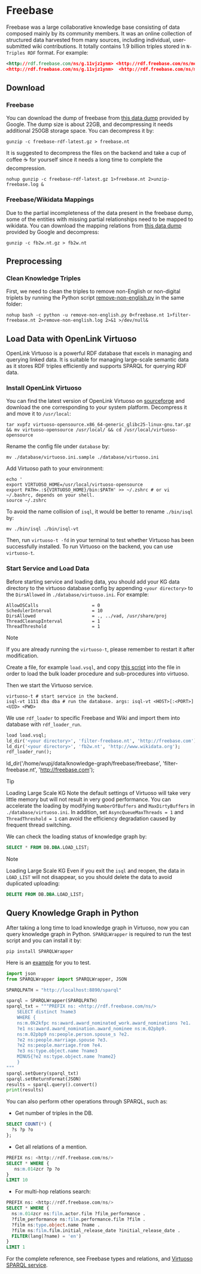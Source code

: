 # Freebase
Freebase was a large collaborative knowledge base consisting of data composed mainly by its community members. It was an online collection of structured data harvested from many sources, including individual, user-submitted wiki contributions. It totally contains 1.9 billion triples stored in `N-Triples RDF` format. For example:
```rdf
<http://rdf.freebase.com/ns/g.11vjz1ynm> <http://rdf.freebase.com/ns/measurement_unit.dated_percentage.date> "2001-02"^^<http://www.w3.org/2001/XMLSchema#gYearMonth>  .
<http://rdf.freebase.com/ns/g.11vjz1ynm>  <http://rdf.freebase.com/ns/measurement_unit.dated_percentage.source> <http://rdf.freebase.com/ns/g.11x1gf2m6>  .
```

## Download
### Freebase
You can download the dump of freebase from [this data dump](https://developers.google.com/freebase/#freebase-rdf-dumps) provided by Google. The dump size is about 22GB, and decompressing it needs additional 250GB storage space. You can decompress it by:
```shell
gunzip -c freebase-rdf-latest.gz > freebase.nt
```
It is suggested to decompress the files on the backend and take a cup of coffee ☕️ for yourself since it needs a long time to complete the decompression.
```shell
nohup gunzip -c freebase-rdf-latest.gz 1>freebase.nt 2>unzip-freebase.log &
```
### Freebase/Wikidata Mappings
Due to the partial incompleteness of the data present in the freebase dump, some of the entities with missing partial relationships need to be mapped to wikidata. You can download the mapping relations from [this data dump](https://developers.google.com/freebase?hl=en#freebase-wikidata-mappings) provided by Google and decompress:
```shell
gunzip -c fb2w.nt.gz > fb2w.nt
```

## Preprocessing
### Clean Knowledge Triples
First, we need to clean the triples to remove non-English or non-digital triplets by running the Python script [remove-non-english.py](./remove-non-english.py) in the same folder:
```shell
nohup bash -c python -u remove-non-english.py 0<freebase.nt 1>filter-freebase.nt 2>remove-non-english.log 2>&1 >/dev/null&
```

## Load Data with OpenLink Virtuoso
OpenLink Virtuoso is a powerful RDF database that excels in managing and querying linked data. It is suitable for managing large-scale semantic data as it stores RDF triples efficiently and supports SPARQL for querying RDF data.

### Install OpenLink Virtuoso
You can find the latest version of OpenLink Virtuoso on [sourceforge](https://sourceforge.net/projects/virtuoso/files/virtuoso/) and download the one corresponding to your system platform. Decompress it and move it to `/usr/local`:
```shell
tar xvpfz virtuoso-opensource.x86_64-generic_glibc25-linux-gnu.tar.gz && mv virtuoso-opensource /usr/local/ && cd /usr/local/virtuoso-opensource
```
Rename the config file under `database` by:
```shell
mv ./database/virtuoso.ini.sample ./database/virtuoso.ini
```
Add Virtuoso path to your environment:
```shell
echo '
export VIRTUOSO_HOME=/usr/local/virtuoso-opensource
export PATH=.:${VIRTUOSO_HOME}/bin:$PATH' >> ~/.zshrc # or vi ~/.bashrc, depends on your shell.
source ~/.zshrc
```
To avoid the name collision of `isql`, it would be better to rename `./bin/isql` by:
```shell
mv ./bin/isql ./bin/isql-vt
```
Then, run `virtuoso-t -fd` in your terminal to test whether Virtuoso has been successfully installed. To run Virtuoso on the backend, you can use `virtuoso-t`.

### Start Service and Load Data
Before starting service and loading data, you should add your KG data directory to the virtuoso database config by appending `<your directory>` to the `DirsAllowed` in `./database/virtuoso.ini`. For example:
```text
AllowOSCalls                    = 0
SchedulerInterval               = 10
DirsAllowed                     = ., ../vad, /usr/share/proj
ThreadCleanupInterval           = 1
ThreadThreshold                 = 1
```
>[!NOTE]
>If you are already running the `virtuoso-t`, please remember to restart it after modification. 

Create a file, for example `load.vsql`, and copy [this script](https://vos.openlinksw.com/owiki/wiki/VOS/VirtBulkRDFLoaderScript#Bulk%20Loader%20Procedure%20and%20Sub-procedures%20creation%20SQL%20script) into the file in order to load the bulk loader procedure and sub-procedures into virtuoso.

Then we start the Virtuoso service.
```shell
virtuoso-t # start service in the backend.
isql-vt 1111 dba dba # run the database. args: isql-vt <HOST>[:<PORT>] <UID> <PWD>
```
We use `rdf_loader` to specific Freebase and Wiki and import them into database with `rdf_loader_run`.
```SQL
load load.vsql;
ld_dir('<your directory>', 'filter-freebase.nt', 'http://freebase.com'); 
ld_dir('<your directory>', 'fb2w.nt', 'http://www.wikidata.org'); 
rdf_loader_run();
```
ld_dir('/home/wupj/data/knowledge-graph/freebase/freebase', 'filter-freebase.nt', 'http://freebase.com');
>[!TIP]
>Loading Large Scale KG
>Note the default settings of Virtuoso will take very little memory but will not result in very good performance. You can accelerate the loading by modifying `NumberOfBuffers` and `MaxDirtyBuffers` in `./database/virtuoso.ini`. In addition, set `AsyncQueueMaxThreads = 1` and `ThreadThreshold = 1` can avoid the efficiency degradation caused by frequent thread switching. 

We can check the loading status of knowledge graph by:
```sql
SELECT * FROM DB.DBA.LOAD_LIST;
```
>[!NOTE]
>Loading Large Scale KG
>Even if you exit the `isql` and reopen, the data in `LOAD_LIST` will not disappear, so you should delete the data to avoid duplicated uploading:
>```sql
>DELETE FROM DB.DBA.LOAD_LIST;
>```

## Query Knowledge Graph in Python
After taking a long time to load knowledge graph in Virtuoso, now you can query knowledge graph in Python. `SPARQLWrapper` is required to run the test script and you can install it by:
```shell
pip install SPARQLWrapper
```

Here is an [example](./test-freebase.py) for you to test.
```python
import json
from SPARQLWrapper import SPARQLWrapper, JSON

SPARQLPATH = "http://localhost:8890/sparql"

sparql = SPARQLWrapper(SPARQLPATH)
sparql_txt = """PREFIX ns: <http://rdf.freebase.com/ns/>
    SELECT distinct ?name3
    WHERE {
    ns:m.0k2kfpc ns:award.award_nominated_work.award_nominations ?e1.
    ?e1 ns:award.award_nomination.award_nominee ns:m.02pbp9.
    ns:m.02pbp9 ns:people.person.spouse_s ?e2.
    ?e2 ns:people.marriage.spouse ?e3.
    ?e2 ns:people.marriage.from ?e4.
    ?e3 ns:type.object.name ?name3
    MINUS{?e2 ns:type.object.name ?name2}
    }
"""
sparql.setQuery(sparql_txt)
sparql.setReturnFormat(JSON)
results = sparql.query().convert()
print(results)
```

You can also perform other operations through SPARQL, such as: 

* Get number of triples in the DB.
````sql
SELECT COUNT(*) { 
  ?s ?p ?o
};
````
* Get all relations of a mention.
````sql
PREFIX ns: <http://rdf.freebase.com/ns/>
SELECT * WHERE {
   ns:m.014zcr ?p ?o
} 
LIMIT 10
````
* For multi-hop relations search:
````sql
PREFIX ns: <http://rdf.freebase.com/ns/>
SELECT * WHERE {
  ns:m.014zcr ns:film.actor.film ?film_performance .
  ?film_performance ns:film.performance.film ?film .
  ?film ns:type.object.name ?name .
  ?film ns:film.film.initial_release_date ?initial_release_date .
  FILTER(lang(?name) = 'en')
} 
LIMIT 1
````

For the complete reference, see Freebase types and relations, and [Virtuoso SPARQL service](http://virtuoso.openlinksw.com/dataspace/doc/dav/wiki/Main/VOSSparqlProtocol).